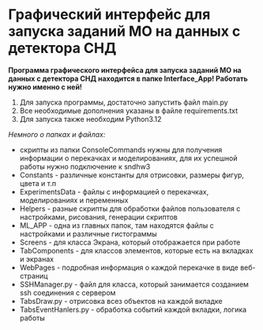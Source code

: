# Графический интерфейс для запуска заданий МО на данных с детектора СНД
**Программа графического интерфейса для запуска заданий МО на данных с детектора СНД находится в папке Interface_App! Работать нужно именно с ней!**
1) Для запуска программы, достаточно запустить файл main.py 
2) Все необходимые дополнения указаны в файле requirements.txt
3) Для запуска также необходим Python3.12

_Немного о папках и файлах:_ 
- скрипты из папки ConsoleCommands нужны для получения информации о перекачках и моделированиях, для их успешной работы нужно подключение к sndhw3
- Constants - различные константы для отрисовки, размеры фигур, цвета и т.п
- ExperimentsData - файлы с информацией о перекачках, моделированиях и переменных
- Helpers - разные скрипты для обработки файлов пользователя с настройками, рисования, генерации скриптов
- ML_APP - одна из главных папок, там находятся файлы с настройками и различные гистограммы
- Screens -  для класса Экрана, который отображается при работе 
- TabComponents - для классов элементов, которые есть на вкладках и экранах
- WebPages - подробная информация о каждой перекачке в виде веб-страниц
- SSHManager.py - файл для класса, который занимается созданием ssh соединения с сервером
- TabsDraw.py - отрисовка всез объектов на каждой вкладке 
- TabsEventHanlers.py - обработка событий каждой вкладки, логика работы 
